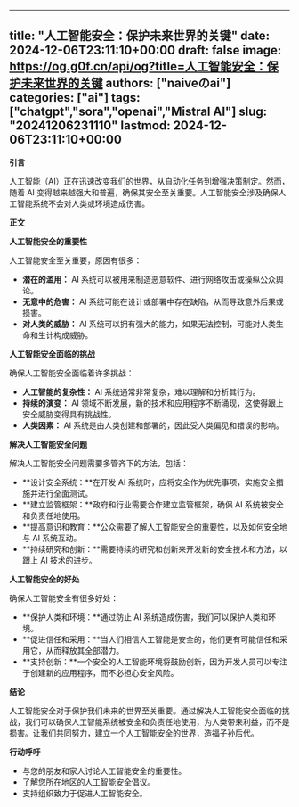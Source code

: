 
---
title: "人工智能安全：保护未来世界的关键"
date: 2024-12-06T23:11:10+00:00
draft: false
image: https://og.g0f.cn/api/og?title=人工智能安全：保护未来世界的关键
authors: ["naiveのai"]
categories: ["ai"]
tags: ["chatgpt","sora","openai","Mistral AI"]
slug: "20241206231110"
lastmod: 2024-12-06T23:11:10+00:00
---
**引言**

人工智能（AI）正在迅速改变我们的世界，从自动化任务到增强决策制定。然而，随着 AI 变得越来越强大和普遍，确保其安全至关重要。人工智能安全涉及确保人工智能系统不会对人类或环境造成伤害。

**正文**

**人工智能安全的重要性**

人工智能安全至关重要，原因有很多：

* **潜在的滥用：** AI 系统可以被用来制造恶意软件、进行网络攻击或操纵公众舆论。
* **无意中的危害：** AI 系统可能在设计或部署中存在缺陷，从而导致意外后果或损害。
* **对人类的威胁：** AI 系统可以拥有强大的能力，如果无法控制，可能对人类生命和生计构成威胁。

**人工智能安全面临的挑战**

确保人工智能安全面临着许多挑战：

* **人工智能的复杂性：** AI 系统通常非常复杂，难以理解和分析其行为。
* **持续的演变：** AI 领域不断发展，新的技术和应用程序不断涌现，这使得跟上安全威胁变得具有挑战性。
* **人类因素：** AI 系统是由人类创建和部署的，因此受人类偏见和错误的影响。

**解决人工智能安全问题**

解决人工智能安全问题需要多管齐下的方法，包括：

* **设计安全系统：**在开发 AI 系统时，应将安全作为优先事项，实施安全措施并进行全面测试。
* **建立监管框架：**政府和行业需要合作建立监管框架，确保 AI 系统被安全和负责任地使用。
* **提高意识和教育：**公众需要了解人工智能安全的重要性，以及如何安全地与 AI 系统互动。
* **持续研究和创新：**需要持续的研究和创新来开发新的安全技术和方法，以跟上 AI 技术的进步。

**人工智能安全的好处**

确保人工智能安全有很多好处：

* **保护人类和环境：**通过防止 AI 系统造成伤害，我们可以保护人类和环境。
* **促进信任和采用：**当人们相信人工智能是安全的，他们更有可能信任和采用它，从而释放其全部潜力。
* **支持创新：**一个安全的人工智能环境将鼓励创新，因为开发人员可以专注于创建新的应用程序，而不必担心安全风险。

**结论**

人工智能安全对于保护我们未来的世界至关重要。通过解决人工智能安全面临的挑战，我们可以确保人工智能系统被安全和负责任地使用，为人类带来利益，而不是损害。让我们共同努力，建立一个人工智能安全的世界，造福子孙后代。

**行动呼吁**

* 与您的朋友和家人讨论人工智能安全的重要性。
* 了解您所在地区的人工智能安全倡议。
* 支持组织致力于促进人工智能安全。